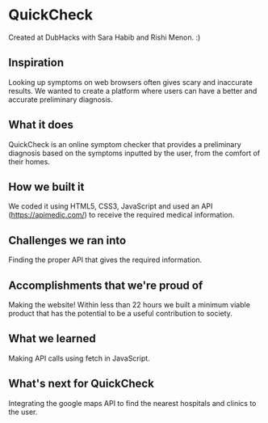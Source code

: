 # QuickCheck

Created at DubHacks with Sara Habib and Rishi Menon. :)

## Inspiration

Looking up symptoms on web browsers often gives scary and inaccurate results. We wanted to create a platform where users can have a better and accurate preliminary diagnosis.

## What it does

QuickCheck is an online symptom checker that provides a preliminary diagnosis based on the symptoms inputted by the user, from the comfort of their homes.

## How we built it

We coded it using HTML5, CSS3, JavaScript and used an API (https://apimedic.com/) to receive the required medical information.

## Challenges we ran into

Finding the proper API that gives the required information.

## Accomplishments that we're proud of

Making the website! Within less than 22 hours we built a minimum viable product that has the potential to be a useful contribution to society.

## What we learned

Making API calls using fetch in JavaScript.

## What's next for QuickCheck

Integrating the google maps API to find the nearest hospitals and clinics to the user.

